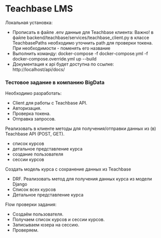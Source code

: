 # Teachbase LMS

Локальная установка:
- Прописать в файле .env данные для Teachbase клиента: Важно! в файле backend/teachbase/services/teachbase_client.py
в классе TeachbasePaths необходимо уточнить path для проверки токена. При необходимости - поменять его название 
- Выполнить команду: docker-compose -f docker-compose.yml -f docker-compose.override.yml up --build
- Документация к api будет доступна по ссылке: http://localhost/api/docs/


### Тестовое задание в компанию BigData

Необходимо разработать:
- Client для работы с Teachbase API. 
- Авторизация.
- Проверка токена.
- Отправка запросов.

Реализовать в клиенте методы для получения/отправки данных из (в) Teachbase API (POST, GET). 
- список курсов
- детальное представление курса
- создание пользователя
- сессии курсов

Создать модель курса с сохранение данных из Teachbase
- DRF. Реализовать метод для получения данных курса из модели Django
- Список всех курсов
- Детальное представление курса

Flow проверки задания:
- Создаём пользователя.
- Получаем список курсов и сессии курсов.
- Записываем юзера на сессию.
- Проверяем.
